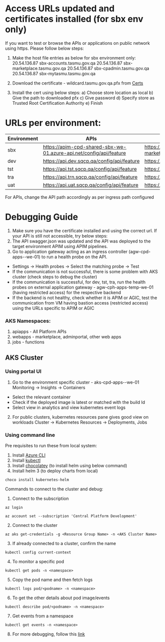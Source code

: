 # Access URLs updated and certificates installed (for sbx env only)

If you want to test or browse the APIs or applications on public network using https. Please follow below steps:
1.	Make the host file entries as below for sbx environment only:
20.54.136.87 sbx-accounts.tasmu.gov.qa
20.54.136.87 sbx-marketplace.tasmu.gov.qa
20.54.136.87 sbx-cpadmin.tasmu.gov.qa
20.54.136.87 sbx-mytasmu.tasmu.gov.qa

2.	Download the certificate - wildcard.tasmu.gov.qa.pfx from [Certs](https://microsofteur.sharepoint.com/:f:/t/TASMUNationalPlatform-DeliveryStream-MicrosoftOnly/EmAB3GrQ2RBLnNB0TS4C6PgBO5_p8E-iFFZPQGv8FYT9lg?e=PkJ84E)
3.	Install the cert using below steps:
a)	Choose store location as local 
b)	Give the path to downloaded pfx
c)	Give password
d)	Specify store as Trusted Root Certification Authority 
e)	Finish

# URLs per environment:

| Environment | APIs |Marketplace  |Admin Portal  |My TASMU| Account|
|--|--|--|--|--|--|
|sbx|https://apim-cpd-shared-sbx-we-01.azure-api.net/config/api/feature |https://sbx-marketplace.tasmu.gov.qa/ |https://sbx-cpadmin.tasmu.gov.qa/ |https://sbx-mytasmu.tasmu.gov.qa/ ||https://sbx-accounts.tasmu.gov.qa/ |
|dev|https://api.dev.sqcp.qa/config/api/feature|https://marketplace.dev.sqcp.qa/|https://cpadmin.dev.sqcp.qa/|https://mytasmu.dev.sqcp.qa/|https://account.dev.sqcp.qa/|
|tst|https://api.tst.sqcp.qa/config/api/feature|https://marketplace.tst.sqcp.qa/|https://cpadmin.tst.sqcp.qa/|https://mytasmu.tst.sqcp.qa/|https://account.tst.sqcp.qa/|
|tra|https://api.trn.sqcp.qa/config/api/feature|https://marketplace.trn.sqcp.qa/|https://cpadmin.trn.sqcp.qa/|https://mytasmu.trn.sqcp.qa/|https://account.trn.sqcp.qa/|
|uat|https://api.uat.sqcp.qa/config/api/feature|https://marketplace.uat.sqcp.qa/|https://cpadmin.uat.sqcp.qa/|https://mytasmu.uat.sqcp.qa/|https://account.uat.sqcp.qa/|
For APIs, change the API path accordingly as per ingress path configured


# Debugging Guide
1. Make sure you have the certificate installed and using the correct url. If your API is still not accessible, try below steps:
2. The API swagger.json was updated and the API was deployed to the target environment APIM using APIM pipelines.
3. Go to application gateway acting as an ingress controller (agw-cpd-apps-<env>-we-01) to run a health probe on the API.
- Settings -> Health probes -> Select the matching probe -> Test
- If the communication is not successful, there is some problem with AKS cluster (check steps to debug the cluster)
- If the communication is successful, for dev, tst, tra, run the health probes on external application gateway - agw-cph-apps-temp-we-01
 (having restricted access) for the respective backend
- If the backend is not healthy, check whether it is APIM or AGIC, test the communication from VM having bastion access (restricted access) using the URLs specific to APIM or AGIC

### AKS Namespaces:
1. apiapps - All Platform APIs
2. webapps - marketplace, adminportal, other web apps
3. jobs - functions

## AKS Cluster
### Using portal UI
1. Go to the environment specific cluster - aks-cpd-apps-<env>-we-01
Monitoring -> Insights -> Containers
- Select the relevant container
- Check if the deployed image is latest or matched with the build Id
- Select view in analytics and view kubernetes event logs

2. For public clusters, kubernetes resources pane gives good view on workloads
 Cluster -> Kubernetes Resources -> Deployments, Jobs

### Using command line
Pre requisites to run these from local system:
1. Install [Azure CLI](https://docs.microsoft.com/en-us/cli/azure/install-azure-cli) 
1. Install [kubectl](https://kubernetes.io/docs/tasks/tools/install-kubectl/#install-with-powershell-from-psgallery)
1. Install [chocolatey](https://chocolatey.org/docs/installation#install-with-powershellexe) (to install helm using below command)
1. Install helm 3 (to deploy charts from local)
```
choco install kubernetes-helm
```

Commands to connect to the cluster and debug:
1. Connect to the subscription
```
az login
```
```
az account set --subscription 'Central Platform Development'
```
2. Connect to the cluster
```
az aks get-credentials -g <Resource Group Name> -n <AKS Cluster Name>
```
3. If already connected to a cluster, confirm the name
```
kubectl config current-context
```
4. To monitor a specific pod
```
kubectl get pods -n <namespace>
```
5. Copy the pod name and then fetch logs
```
kubectl logs pod/<podname> -n <namespace>
```
6. To get the other details about pod image/events
```
kubectl describe pod/<podname> -n <namespace>
```
7. Get events from a namespace
```
kubectl get events -n <namespace> 
```
8. For more debugging, follow this [link](https://kubernetes.io/docs/reference/kubectl/cheatsheet/)